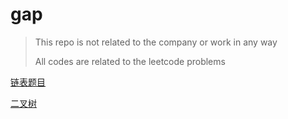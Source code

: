 # gap

> This repo is not related to the company or work in any way
>
> All codes are related to the leetcode problems



[链表题目](src/list)

[二叉树](src/btree)
